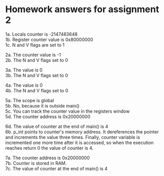 # Homework answers for assignment 2

1a. Locals counter is -2147483648  
1b. Register counter value is 0x80000000  
1c. N and V flags are set to 1  

2a. The counter value is -1  
2b. The N and V flags set to 0  

3a. The value is 0  
3b. The N and V flags set to 0  

4a. The value is 0  
4b. The N and V flags set to 0  

5a. The scope is global  
5b. No, because it is outside main()  
5c. You can track the counter value in the registers window  
5d. The counter address is 0x20000000  

6d. The value of counter at the end of main() is 4  
6b. p_int points to counter's memory address. It dereferences the pointer and increments the value three times. Finally, counter variable is incremented one more time after it is accessed, so when the execution reaches return 0 the value of counter is 4.  

7a. The counter address is 0x20000000  
7b. Counter is stored in RAM.  
7c. The value of counter at the end of main() is 4  





